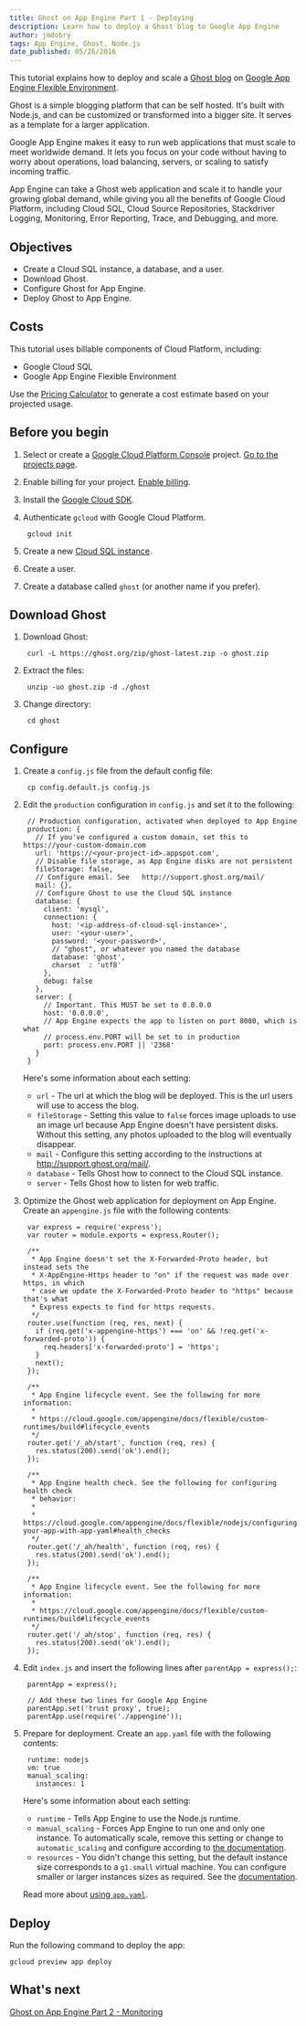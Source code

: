 ```yaml
---
title: Ghost on App Engine Part 1 - Deploying
description: Learn how to deploy a Ghost blog to Google App Engine
author: jmdobry
tags: App Engine, Ghost, Node.js
date_published: 05/26/2016
---
```

This tutorial explains how to deploy and scale a [Ghost blog][ghost] on [Google App Engine Flexible Environment][flex].

Ghost is a simple blogging platform that can be self hosted. It's built with Node.js, and can be customized or transformed into a bigger site. It serves as a template for a larger application.

Google App Engine makes it easy to run web applications that must scale to meet worldwide demand. It lets you focus on your code without having to worry about operations, load balancing, servers, or scaling to satisfy incoming traffic.

App Engine can take a Ghost web application and scale it to handle your growing global demand, while giving you all the benefits of Google Cloud Platform, including Cloud SQL, Cloud Source Repositories, Stackdriver Logging, Monitoring, Error Reporting, Trace, and Debugging, and more.

## Objectives

* Create a Cloud SQL instance, a database, and a user.
* Download Ghost.
* Configure Ghost for App Engine.
* Deploy Ghost to App Engine.

## Costs

This tutorial uses billable components of Cloud Platform, including:

* Google Cloud SQL
* Google App Engine Flexible Environment

Use the [Pricing Calculator][pricing] to generate a cost estimate based on your projected usage.

[pricing]: https://cloud.google.com/products/calculator

## Before you begin

1. Select or create a [Google Cloud Platform Console][console] project. [Go to the projects page][projects].
1. Enable billing for your project. [Enable billing][billing].
1. Install the [Google Cloud SDK][sdk].
1. Authenticate `gcloud` with Google Cloud Platform.

        gcloud init

1. Create a new [Cloud SQL instance][sql].
  1. Create a user.
  1. Create a database called `ghost` (or another name if you prefer).

[console]: https://console.cloud.google.com/
[projects]: https://console.cloud.google.com/project
[billing]: https://support.google.com/cloud/answer/6293499#enable-billing
[sdk]: https://cloud.google.com/sdk/
[sql]:  https://cloud.google.com/sql/docs/quickstart

## Download Ghost

1. Download Ghost:

        curl -L https://ghost.org/zip/ghost-latest.zip -o ghost.zip

1. Extract the files:

        unzip -uo ghost.zip -d ./ghost

1. Change directory:

        cd ghost

## Configure

1. Create a `config.js` file from the default config file:

        cp config.default.js config.js

1. Edit the `production` configuration in `config.js` and set it to the following:

        // Production configuration, activated when deployed to App Engine
        production: {
          // If you've configured a custom domain, set this to https://your-custom-domain.com
          url: 'https://<your-project-id>.appspot.com',
          // Disable file storage, as App Engine disks are not persistent
          fileStorage: false,
          // Configure email. See   http://support.ghost.org/mail/
          mail: {},
          // Configure Ghost to use the Cloud SQL instance
          database: {
            client: 'mysql',
            connection: {
              host: '<ip-address-of-cloud-sql-instance>',
              user: '<your-user>',
              password: '<your-password>',
              // "ghost", or whatever you named the database
              database: 'ghost',
              charset  : 'utf8'
            },
            debug: false
          },
          server: {
            // Important. This MUST be set to 0.0.0.0
            host: '0.0.0.0',
            // App Engine expects the app to listen on port 8080, which is what
            // process.env.PORT will be set to in production
            port: process.env.PORT || '2368'
          }
        }

    Here's some information about each setting:

    * `url` - The url at which the blog will be deployed. This is the url users will use to access the blog.
    * `fileStorage` - Setting this value to `false` forces image uploads to use an image url because App Engine doesn't have persistent disks.  Without this setting, any photos uploaded to the blog will eventually disappear.
    * `mail` - Configure this setting according to the instructions at http://support.ghost.org/mail/.
    * `database` - Tells Ghost how to connect to the Cloud SQL instance.
    * `server` - Tells Ghost how to listen for web traffic.

1. Optimize the Ghost web application for deployment on App Engine. Create an `appengine.js` file with the following contents:

        var express = require('express');
        var router = module.exports = express.Router();

        /**
         * App Engine doesn't set the X-Forwarded-Proto header, but instead sets the
         * X-AppEngine-Https header to "on" if the request was made over https, in which
         * case we update the X-Forwarded-Proto header to "https" because that's what
         * Express expects to find for https requests.
         */
        router.use(function (req, res, next) {
          if (req.get('x-appengine-https') === 'on' && !req.get('x-forwarded-proto')) {
            req.headers['x-forwarded-proto'] = 'https';
          }
          next();
        });

        /**
         * App Engine lifecycle event. See the following for more information:
         *
         * https://cloud.google.com/appengine/docs/flexible/custom-runtimes/build#lifecycle_events
         */
        router.get('/_ah/start', function (req, res) {
          res.status(200).send('ok').end();
        });

        /**
         * App Engine health check. See the following for configuring health check
         * behavior:
         *
         * https://cloud.google.com/appengine/docs/flexible/nodejs/configuring-your-app-with-app-yaml#health_checks
         */
        router.get('/_ah/health', function (req, res) {
          res.status(200).send('ok').end();
        });

        /**
         * App Engine lifecycle event. See the following for more information:
         *
         * https://cloud.google.com/appengine/docs/flexible/custom-runtimes/build#lifecycle_events
         */
        router.get('/_ah/stop', function (req, res) {
          res.status(200).send('ok').end();
        });

1. Edit `index.js` and insert the following lines after `parentApp = express();`:

        parentApp = express();

        // Add these two lines for Google App Engine
        parentApp.set('trust proxy', true);
        parentApp.use(require('./appengine'));

1. Prepare for deployment. Create an `app.yaml` file with the following contents:

        runtime: nodejs
        vm: true
        manual_scaling:
          instances: 1

   Here's some information about each setting:

    * `runtime` - Tells App Engine to use the Node.js runtime.
    * `manual_scaling` - Forces App Engine to run one and only one instance. To automatically scale, remove this setting or change to `automatic_scaling` and configure according to [the documentation][scaling].
    * `resources` - You didn't change this setting, but the default instance size corresponds to a `g1.small` virtual machine. You can configure smaller or larger instances sizes as required. See the [documentation][resources].

    Read more about [using `app.yaml`][appyaml].

[scaling]: https://cloud.google.com/appengine/docs/flexible/nodejs/configuring-your-app-with-app-yaml#auto-scaling
[resources]: https://cloud.google.com/appengine/docs/flexible/nodejs/configuring-your-app-with-app-yaml#resource-settings
[appyaml]: https://cloud.google.com/appengine/docs/flexible/nodejs/configuring-your-app-with-app-yaml

## Deploy

Run the following command to deploy the app:

    gcloud preview app deploy

## What's next

[Ghost on App Engine Part 2 - Monitoring][monitoring]

[monitoring]: https://cloud.google.com/community/tutorials/ghost-on-app-engine-part-2-monitoring
[ghost]: https://ghost.org/
[flex]: https://cloud.google.com/appengine/docs/flexible/nodejs/
